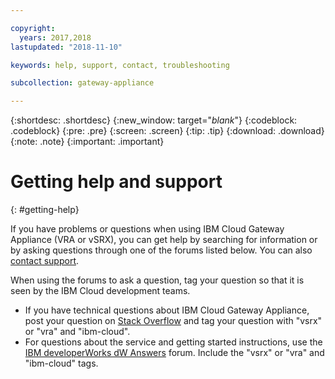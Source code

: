 ```yaml
---

copyright:
  years: 2017,2018
lastupdated: "2018-11-10"

keywords: help, support, contact, troubleshooting

subcollection: gateway-appliance

---
```


{:shortdesc: .shortdesc}
{:new_window: target="_blank_"}
{:codeblock: .codeblock}
{:pre: .pre}
{:screen: .screen}
{:tip: .tip}
{:download: .download}
{:note: .note}
{:important: .important}

# Getting help and support
{: #getting-help}

If you have problems or questions when using IBM Cloud Gateway Appliance (VRA or vSRX), you can get help by searching for information or by asking questions through one of the forums listed below. You can also [contact support](/docs/get-support?topic=get-support-getting-customer-support).

When using the forums to ask a question, tag your question so that it is seen by the IBM Cloud development teams.

* If you have technical questions about IBM Cloud Gateway Appliance, post your question on [Stack Overflow](https://stackoverflow.com/search?q=ibm-cloud) and tag your question with "vsrx" or "vra" and "ibm-cloud".
* For questions about the service and getting started instructions, use the [IBM developerWorks dW Answers](https://developer.ibm.com/answers/smartspace/bluemix/index.html) forum. Include the "vsrx" or "vra" and "ibm-cloud" tags.
